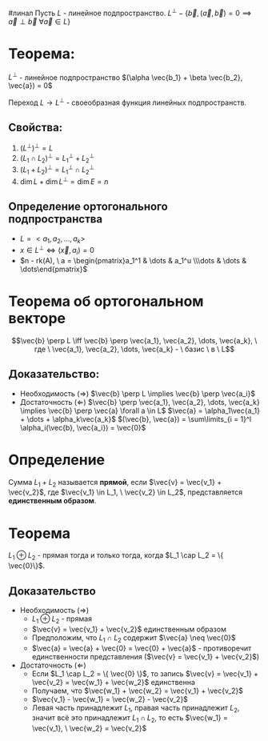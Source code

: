 #линал 
Пусть $L$ - линейное подпространство.
$L^{\perp} - \{ \vec{b}, (\vec{a}, \vec{b}) = 0 \implies \vec{a} \perp \vec{b} \ \forall \vec{a} \in L\}$
# Теорема:
$L^{\perp}$ - линейное подпространство
$(\alpha \vec{b_1} + \beta \vec{b_2}, \vec{a}) = 0$

Переход $L \to L^{\perp}$ - своеобразная функция линейных подпространств.
## Свойства:
1. $(L^{\perp})^{\perp} = L$
2. $(L_1 \cap L_2)^{\perp} = L_1^{\perp} + L_2^{\perp}$
3. $(L_1 + L_2)^{\perp} = L_1^{\perp} \cap L_2^{\perp}$
4. $\dim{L} + \dim{L^{\perp}} = \dim{E} = n$
## Определение ортогонального подпространства
- $L = <a_1, a_2, \dots, a_k>$
- $x \in L^{\perp} \iff (\vec{x}, a_i) = 0$
- $n - rk(A), \ a = \begin{pmatrix}a_1^1 & \dots & a_1^u \\\dots & \dots & \dots\end{pmatrix}$
# Теорема об ортогональном векторе
$$\vec{b} \perp L \iff \vec{b} \perp \vec{a_1}, \vec{a_2}, \dots, \vec{a_k}, \ где \ \vec{a_1}, \vec{a_2}, \dots, \vec{a_k} - \ базис \ в \ L$$
## Доказательство:
- Необходимость ($\Rightarrow$)
	$\vec{b} \perp L \implies \vec{b} \perp \vec{a_i}$
- Достаточность ($\Leftarrow$)
	$\vec{b} \perp \vec{a_1}, \vec{a_2}, \dots, \vec{a_k} \implies \vec{b} \perp \vec{a} \forall a \in L$
	$\vec{a} = \alpha_1\vec{a_1} + \dots + \alpha_k\vec{a_k}$
	$(\vec{b}, \vec{a}) = \sum\limits_{i = 1}^l \alpha_i(\vec{b}, \vec{a_i}) = \vec{0}$
# Определение
Сумма $L_1 + L_2$ называется **прямой**, если $\vec{v} = \vec{v_1} + \vec{v_2}$, где $\vec{v_1} \in L_1, \ \vec{v_2} \in L_2$, представляется **единственным образом**.
# Теорема
$L_1 \oplus L_2$ - прямая тогда и только тогда, когда $L_1 \cap L_2 = \{ \vec{0}\}$.
## Доказательство
- Необходимость ($\Rightarrow$)
	- $L_1 \oplus L_2$ - прямая
	- $\vec{v} = \vec{v_1} + \vec{v_2}$ единственным образом
	- Предположим, что $L_1 \cap L_2$ содержит $\vec{a} \neq \vec{0}$
	- $\vec{a} = \vec{a} + \vec{0} = \vec{0} + \vec{a}$ - противоречит единственности представления ($\vec{v} = \vec{v_1} + \vec{v_2}$)
- Достаточность ($\Leftarrow$)
	- Если $L_1 \cap L_2 = \{ \vec{0} \}$, то запись $\vec{v} = \vec{v_1} + \vec{v_2} = \vec{w_1} + \vec{w_2}$ единственна
	- Получаем, что $\vec{w_1} + \vec{w_2} = \vec{v_1} + \vec{v_2}$
	- $\vec{v_1} - \vec{w_1} = \vec{w_2} - \vec{v_2}$
	- Левая часть принадлежит $L_1$, правая часть принадлежит $L_2$, значит всё это принадлежит $L_1 \cap L_2$, то есть $\vec{w_1} = \vec{v_1}, \ \vec{w_2} = \vec{v_2}$